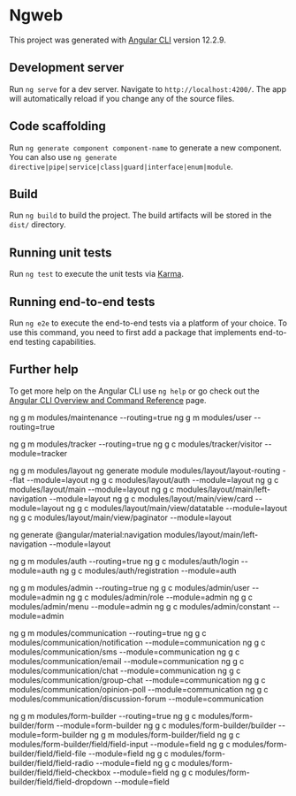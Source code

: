 # Ngweb

This project was generated with [Angular CLI](https://github.com/angular/angular-cli) version 12.2.9.

## Development server

Run `ng serve` for a dev server. Navigate to `http://localhost:4200/`. The app will automatically reload if you change any of the source files.

## Code scaffolding

Run `ng generate component component-name` to generate a new component. You can also use `ng generate directive|pipe|service|class|guard|interface|enum|module`.

## Build

Run `ng build` to build the project. The build artifacts will be stored in the `dist/` directory.

## Running unit tests

Run `ng test` to execute the unit tests via [Karma](https://karma-runner.github.io).

## Running end-to-end tests

Run `ng e2e` to execute the end-to-end tests via a platform of your choice. To use this command, you need to first add a package that implements end-to-end testing capabilities.

## Further help

To get more help on the Angular CLI use `ng help` or go check out the [Angular CLI Overview and Command Reference](https://angular.io/cli) page.





ng g m modules/maintenance --routing=true
ng g m modules/user --routing=true



ng g m modules/tracker --routing=true
ng g c modules/tracker/visitor --module=tracker

ng g m modules/layout
ng generate module modules/layout/layout-routing --flat --module=layout
ng g c modules/layout/auth --module=layout
ng g c modules/layout/main --module=layout
ng g c modules/layout/main/left-navigation --module=layout
ng g c modules/layout/main/view/card --module=layout
ng g c modules/layout/main/view/datatable --module=layout
ng g c modules/layout/main/view/paginator --module=layout

ng generate @angular/material:navigation modules/layout/main/left-navigation --module=layout






ng g m modules/auth --routing=true
ng g c modules/auth/login --module=auth
ng g c modules/auth/registration --module=auth



ng g m modules/admin --routing=true
ng g c modules/admin/user --module=admin
ng g c modules/admin/role --module=admin
ng g c modules/admin/menu --module=admin
ng g c modules/admin/constant --module=admin



ng g m modules/communication --routing=true
ng g c modules/communication/notification --module=communication
ng g c modules/communication/sms --module=communication
ng g c modules/communication/email --module=communication
ng g c modules/communication/chat --module=communication
ng g c modules/communication/group-chat --module=communication
ng g c modules/communication/opinion-poll --module=communication
ng g c modules/communication/discussion-forum --module=communication



<!-- https://stackblitz.com/edit/angular-dynamic-form-builder?file=app%2Fdynamic-form-builder%2Fatoms%2Ffile.ts -->
ng g m modules/form-builder --routing=true
ng g c modules/form-builder/form --module=form-builder
ng g c modules/form-builder/builder --module=form-builder
ng g m modules/form-builder/field
ng g c modules/form-builder/field/field-input --module=field
ng g c modules/form-builder/field/field-file --module=field
ng g c modules/form-builder/field/field-radio --module=field
ng g c modules/form-builder/field/field-checkbox --module=field
ng g c modules/form-builder/field/field-dropdown --module=field
